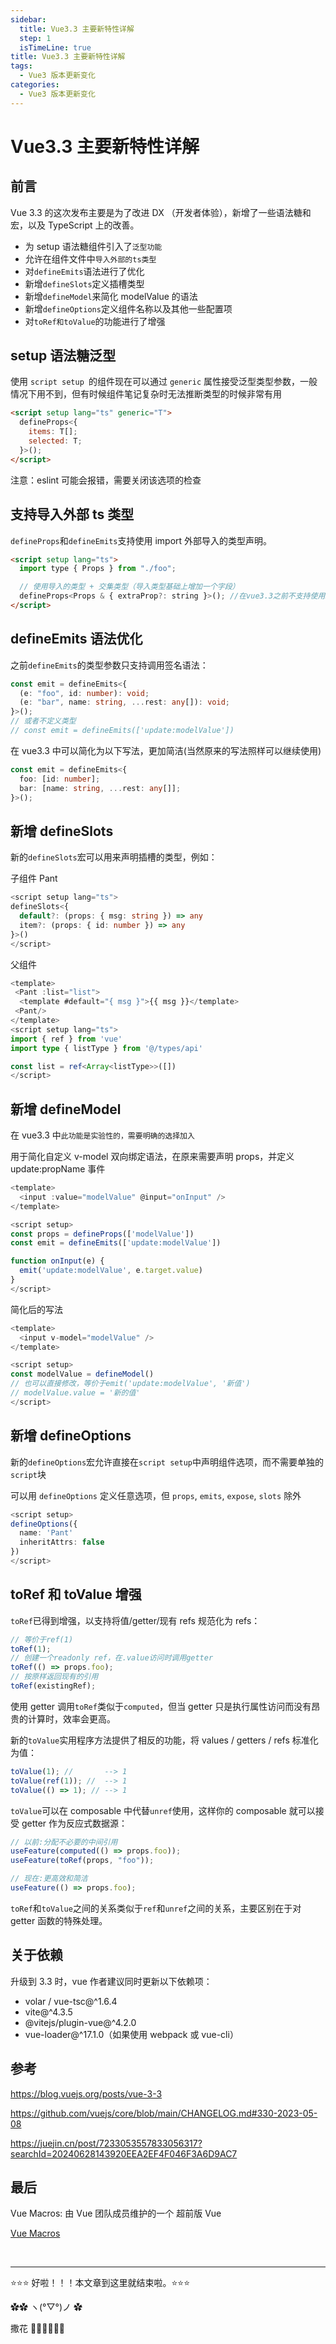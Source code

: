 ```yaml
---
sidebar:
  title: Vue3.3 主要新特性详解
  step: 1
  isTimeLine: true
title: Vue3.3 主要新特性详解
tags:
  - Vue3 版本更新变化
categories:
  - Vue3 版本更新变化
---
```


# Vue3.3 主要新特性详解

## 前言

Vue 3.3 的这次发布主要是为了改进 DX （开发者体验），新增了一些语法糖和宏，以及 TypeScript 上的改善。

- 为 setup 语法糖组件引入了`泛型功能`
- 允许在组件文件中`导入外部的ts类型`
- 对`defineEmits`语法进行了优化
- 新增`defineSlots`定义插槽类型
- 新增`defineModel`来简化 modelValue 的语法
- 新增`defineOptions`定义组件名称以及其他一些配置项
- 对`toRef和toValue`的功能进行了增强

## setup 语法糖泛型

使用 `script setup `的组件现在可以通过 `generic` 属性接受泛型类型参数，一般情况下用不到，但有时候组件笔记复杂时无法推断类型的时候非常有用

```html
<script setup lang="ts" generic="T">
  defineProps<{
    items: T[];
    selected: T;
  }>();
</script>
```

注意：eslint 可能会报错，需要关闭该选项的检查

## 支持导入外部 ts 类型

`defineProps`和`defineEmits`支持使用 import 外部导入的类型声明。

```html
<script setup lang="ts">
  import type { Props } from "./foo";

  // 使用导入的类型 + 交集类型（导入类型基础上增加一个字段）
  defineProps<Props & { extraProp?: string }>(); //在vue3.3之前不支持使用import导入的类型
</script>
```

## defineEmits 语法优化

之前`defineEmits`的类型参数只支持调用签名语法：

```ts
const emit = defineEmits<{
  (e: "foo", id: number): void;
  (e: "bar", name: string, ...rest: any[]): void;
}>();
// 或者不定义类型
// const emit = defineEmits(['update:modelValue'])
```

在 vue3.3 中可以简化为以下写法，更加简洁(当然原来的写法照样可以继续使用)

```ts
const emit = defineEmits<{
  foo: [id: number];
  bar: [name: string, ...rest: any[]];
}>();
```

## 新增 defineSlots

新的`defineSlots`宏可以用来声明插槽的类型，例如：

子组件 Pant

```ts
<script setup lang="ts">
defineSlots<{
  default?: (props: { msg: string }) => any
  item?: (props: { id: number }) => any
}>()
</script>
```

父组件

```ts
<template>
 <Pant :list="list">
  <template #default="{ msg }">{{ msg }}</template>
 <Pant/>
</template>
<script setup lang="ts">
import { ref } from 'vue'
import type { listType } from '@/types/api'

const list = ref<Array<listType>>([])
</script>

```

## 新增 defineModel

在 vue3.3 中`此功能是实验性的，需要明确的选择加入`

用于简化自定义 v-model 双向绑定语法，在原来需要声明 props，并定义 update:propName 事件

```ts
<template>
  <input :value="modelValue" @input="onInput" />
</template>

<script setup>
const props = defineProps(['modelValue'])
const emit = defineEmits(['update:modelValue'])

function onInput(e) {
  emit('update:modelValue', e.target.value)
}
</script>
```

简化后的写法

```ts
<template>
  <input v-model="modelValue" />
</template>

<script setup>
const modelValue = defineModel()
// 也可以直接修改，等价于emit('update:modelValue', '新值')
// modelValue.value = '新的值'
</script>

```

## 新增 defineOptions

新的`defineOptions`宏允许直接在`script setup`中声明组件选项，而不需要单独的`script`块

可以用 `defineOptions` 定义任意选项，但 `props`, `emits`, `expose`, `slots` 除外

```ts
<script setup>
defineOptions({
  name: 'Pant'
  inheritAttrs: false
})
</script>
```

## toRef 和 toValue 增强

`toRef`已得到增强，以支持将值/getter/现有 refs 规范化为 refs：

```js
// 等价于ref(1)
toRef(1);
// 创建一个readonly ref，在.value访问时调用getter
toRef(() => props.foo);
// 按原样返回现有的引用
toRef(existingRef);
```

使用 getter 调用`toRef`类似于`computed`，但当 getter 只是执行属性访问而没有昂贵的计算时，效率会更高。

新的`toValue`实用程序方法提供了相反的功能，将 values / getters / refs 标准化为值：

```js
toValue(1); //       --> 1
toValue(ref(1)); //  --> 1
toValue(() => 1); // --> 1
```

`toValue`可以在 composable 中代替`unref`使用，这样你的 composable 就可以接受 getter 作为反应式数据源：

```js
// 以前:分配不必要的中间引用
useFeature(computed(() => props.foo));
useFeature(toRef(props, "foo"));

// 现在:更高效和简洁
useFeature(() => props.foo);
```

`toRef`和`toValue`之间的关系类似于`ref`和`unref`之间的关系，主要区别在于对 getter 函数的特殊处理。

## 关于依赖

升级到 3.3 时，vue 作者建议同时更新以下依赖项：

- volar / vue-tsc@^1.6.4
- vite@^4.3.5
- @vitejs/plugin-vue@^4.2.0
- vue-loader@^17.1.0（如果使用 webpack 或 vue-cli）

## 参考

https://blog.vuejs.org/posts/vue-3-3

https://github.com/vuejs/core/blob/main/CHANGELOG.md#330-2023-05-08

https://juejin.cn/post/7233053557833056317?searchId=20240628143920EEA2EF4F046F3A6D9AC7

## 最后

Vue Macros: 由 Vue 团队成员维护的一个 超前版 Vue

[Vue Macros](https://vue-macros.dev/zh-CN/)

<br/>
<hr />

⭐️⭐️⭐️ 好啦！！！本文章到这里就结束啦。⭐️⭐️⭐️

✿✿ ヽ(°▽°)ノ ✿

撒花 🌸🌸🌸🌸🌸🌸
